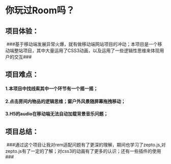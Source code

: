 # 你玩过Room吗？<br>
## 项目体验：<br>
  ###基于移动端发展异常火爆，就有做移动端网站项目的冲动；本项目是一个移动端整站项目，其中大量运用了CSS3动画，以及运用了一些逻辑性思维来体现用户的交互###<br>
## 项目难点：<br>
#### 1.本项目中找线索其中一个环节有一个摇一摇；
#### 2.点击房间内物品的逻辑思维；窗户外风景随屏幕拖拽移动；
#### 3.H5的audio在移动端无法自动加载背景音乐问题；<br>
## 项目总结：<br>
  ###通过这个项目让我对rem适配问题有了更深的理解，期间也学习了zepto.js,对zepto.js有了一定的了解；对css3的动画有了更多的认识；还有一些插件的使用###
